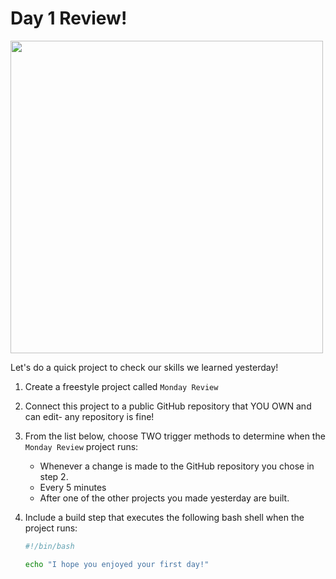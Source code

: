 # Day 1 Review!

<img src="https://www.meme-arsenal.com/memes/ee9542e6673fdeca669d9eb8933c71ac.jpg" width="500"/>

Let's do a quick project to check our skills we learned yesterday!

1. Create a freestyle project called `Monday Review`

0. Connect this project to a public GitHub repository that YOU OWN and can edit- any repository is fine!

0. From the list below, choose TWO trigger methods to determine when the `Monday Review` project runs:
   - Whenever a change is made to the GitHub repository you chose in step 2.
   - Every 5 minutes
   - After one of the other projects you made yesterday are built.

0. Include a build step that executes the following bash shell when the project runs:

    ```bash
    #!/bin/bash

    echo "I hope you enjoyed your first day!"
    ```
